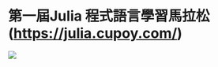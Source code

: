 # 第一屆Julia 程式語言學習馬拉松(https://julia.cupoy.com/)

![](https://upload.wikimedia.org/wikipedia/commons/thumb/6/69/Julia_prog_language.svg/220px-Julia_prog_language.svg.png)
